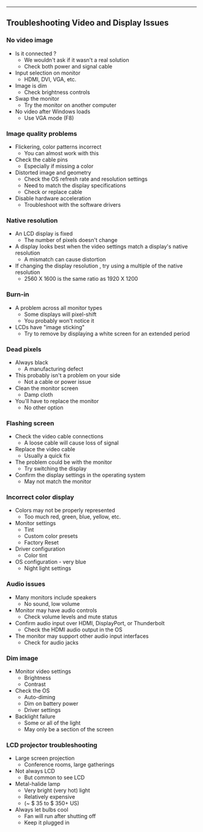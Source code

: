 
---

## Troubleshooting Video and Display Issues

### No video image
- Is it connected ?
	- We wouldn't ask if it wasn't a real solution
	- Check both power and signal cable
- Input selection on monitor
	- HDMI, DVI, VGA, etc.
- Image is dim
	- Check brightness controls
- Swap the monitor
	- Try the monitor on another computer
- No video after Windows loads
	- Use VGA mode (F8)

### Image quality problems 
- Flickering, color patterns incorrect
	- You can almost work with this
- Check the cable pins
	- Especially if missing a color
- Distorted image and geometry
	- Check the OS refresh rate and resolution settings
	- Need to match the display specifications
	- Check or replace cable
- Disable hardware acceleration
	- Troubleshoot with the software drivers

### Native resolution
- An LCD display is fixed
	- The number of pixels doesn't change
- A display looks best when the video settings match a display's native resolution
	- A mismatch can cause distortion
- If changing the display resolution , try using a multiple of the native resolution
	- 2560 X 1600 is the same ratio as 1920 X  1200

### Burn-in
- A problem across all monitor types
	- Some displays will pixel-shift
	- You probably won't notice it
- LCDs have "image sticking"
	- Try to remove by displaying a white screen for an extended period

### Dead pixels
- Always black
	- A manufacturing defect
- This probably isn't a problem on your side
	- Not a cable or power issue
- Clean the monitor screen
	- Damp cloth
- You'll have to replace the monitor
	- No other option

### Flashing screen
- Check the video cable connections
	- A loose cable will cause loss of signal
- Replace the video cable
	- Usually a quick fix
- The problem could be with the monitor
	- Try switching the display
- Confirm the display settings in the operating system
	-  May not match the monitor

### Incorrect color display
- Colors may not be properly represented
	- Too much red, green, blue, yellow, etc.
- Monitor settings
	- Tint
	- Custom color presets
	- Factory Reset
- Driver configuration
	- Color tint
- OS configuration - very blue
	- Night light settings

### Audio issues
- Many monitors include speakers
	- No sound, low volume
- Monitor may have audio controls
	- Check volume levels and mute status
- Confirm audio input over HDMI, DisplayPort, or Thunderbolt
	- Check the HDMI audio output in the OS
- The monitor may support other audio input interfaces
	- Check for audio jacks

### Dim image
- Monitor video settings
	- Brightness 
	- Contrast 
- Check the OS
	- Auto-diming
	- Dim on battery power
	- Driver settings
- Backlight failure
	- Some or all of the light
	- May only be a section of the screen

### LCD projector troubleshooting
- Large screen projection
	- Conference rooms, large gatherings
- Not always LCD
	- But common to see LCD
- Metal-halide lamp
	- Very bright (very hot) light
	- Relatively expensive
	- (~ $ 35 to $ 350+ US)
- Always let bulbs cool
	- Fan will run after shutting off
	- Keep it plugged in

### 